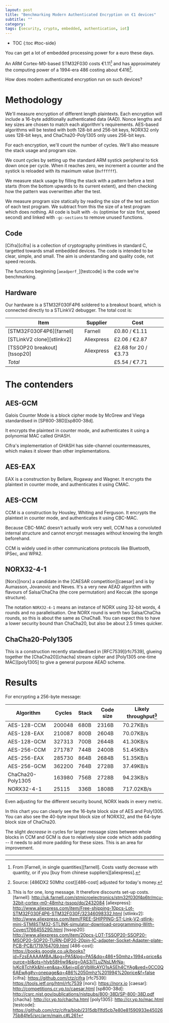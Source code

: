 ```yaml
---
layout: post
title: "Benchmarking Modern Authenticated Encryption on €1 devices"
subtitle: ""
category: 
tags: [security, crypto, embedded, authentication, iot]
---
```


* TOC
{:toc #toc-side}

You can get a lot of embedded processing power for a euro these days.

An ARM Cortex-M0-based STM32F030 costs €1.11[^1] and has approximately the computing power of a 1994-era 486 costing about €416[^2].

How does modern authenticated encryption run on such devices?

# Methodology

We'll measure encryption of different length plaintexts.  Each encryption will include a 16-byte
additionally authenticated data (AAD).  Nonce lengths and key sizes are chosen to match each
algorithm's requirements.  AES-based algorithms will be tested with both 128-bit and 256-bit keys,
NORX32 only uses 128-bit keys, and ChaCha20-Poly1305 only uses 256-bit keys.

For each encryption, we'll count the number of cycles.  We'll also measure the stack usage and program size.

We count cycles by setting up the standard ARM systick peripheral to tick down once per cycle.  When
it reaches zero, we increment a counter and the systick is reloaded with its maximum value (`0xffffff`).

We measure stack usage by filling the stack with a pattern before a test starts (from the bottom
upwards to its current extent), and then checking how the pattern was overwritten after the test.

We measure program size statically by reading the size of the text section of each test program.
We subtract from this the size of a test program which does nothing.  All code is built with `-Os`
(optimise for size first, speed second) and linked with `-gc-sections` to remove unused functions.

## Code

[Cifra][cifra] is a collection of cryptography primitives in standard C, targetted towards small embedded devices.
The code is intended to be clear, simple, and small.  The aim is understanding and quality code, not speed records.

The functions beginning [`aeadperf_`][testcode] is the code we're benchmarking.

## Hardware

Our hardware is a STM32F030F4P6 soldered to a breakout board, which is connected directly to a STLinkV2
debugger.  The total cost is:

Item                        |  Supplier    |  Cost
----                        |  --------    |  ----
[STM32F030F4P6][farnell]    |  Farnell     |  £0.80 / €1.11
[STLinkV2 clone][stlinkv2]  |  Aliexpress  |  £2.06 / €2.87
[TSSOP20 breakout][tssop20] |  Aliexpress  |  £2.68 for 20 / €3.73
*Total*                     |              |  £5.54 / €7.71

# The contenders

## AES-GCM

Galois Counter Mode is a block cipher mode by McGrew and Viega standardised in [SP800-38D][sp800-38d].

It encrypts the plaintext in counter mode, and authenticates it using a polynomial MAC called GHASH.

Cifra's implementation of GHASH has side-channel countermeasures, which makes it slower than other implementations.

## AES-EAX

EAX is a construction by Bellare, Rogaway and Wagner.  It encrypts the plaintext in counter mode, and authenticates it using CMAC.

## AES-CCM

CCM is a construction by Housley, Whiting and Ferguson.  It encrypts the plaintext in counter mode, and authenticates it using CBC-MAC.

Because CBC-MAC doesn't actually work very well, CCM has a convoluted internal structure and cannot encrypt
messages without knowing the length beforehand.

CCM is widely used in other communications protocols like Bluetooth, IPSec, and WPA2.

## NORX32-4-1

[Norx][norx] a candidate in the [CAESAR competition][caesar] and is by Aumasson, Jovanovic and Neves.
It's a very new AEAD algorithm with flavours of Salsa/ChaCha (the core permutation) and Keccak (the sponge structure).

The notation `NORX32-4-1` means an instance of NORX using 32-bit words, 4 rounds and no parallelisation.
One NORX round is worth two Salsa/ChaCha rounds, so this is about the same as ChaCha8.
You can expect this to have a lower security bound than ChaCha20, but also be about 2.5 times quicker.

## ChaCha20-Poly1305

This is a construction recently standardised in [RFC7539][rfc7539], glueing together the [ChaCha20][chacha] stream cipher and [Poly1305 one-time MAC][poly1305] to give a general purpose AEAD scheme.

# Results

For encrypting a 256-byte message:

Algorithm   | Cycles | Stack | Code size | Likely throughput[^3]
---------   | ------ | ----- | --------- | -----------------
AES-128-CCM | 200048 | 680B  | 2316B     | 70.27KB/s
AES-128-EAX | 210087 | 800B  | 2604B     | 70.07KB/s
AES-128-GCM | 327313 | 700B  | 2644B     | 41.30KB/s
AES-256-CCM | 271787 | 744B  | 2400B     | 51.45KB/s
AES-256-EAX | 285730 | 864B  | 2684B     | 51.35KB/s
AES-256-GCM | 362200 | 764B  | 2728B     | 37.49KB/s
ChaCha20-Poly1305 | 163980 | 756B  | 2728B | 94.23KB/s
NORX32-4-1  | 25115  | 336B  | 1808B     | 717.02KB/s

Even adjusting for the different security bound, NORX leads in every metric.

<script type="text/javascript" src="https://www.google.com/jsapi"></script>
<div id="full_chart_div"></div>


In this chart you can clearly see the 16-byte block size of AES and Poly1305.  You can also
see the 40-byte input block size of NORX32, and the 64-byte block size of ChaCha20.

The slight *decrease* in cycles for larger message sizes between whole blocks in CCM and GCM
is due to relatively slow code which adds padding -- it needs to add more padding for these
sizes.  This is an area for improvement.

---

[^1]: From [Farnell, in single quantities][farnell].  Costs vastly decrease with quantity, or if you [buy from chinese suppliers][aliexpress].
[^2]: Source: [486DX2 50Mhz cost][486-cost] adjusted for today's money.
[^3]: This is for one, long message.  It therefore discounts set-up costs.
[farnell]: http://uk.farnell.com/stmicroelectronics/stm32f030f4p6tr/mcu-32bit-cortex-m0-48mhz-tssop/dp/2432084
[aliexpress]: http://www.aliexpress.com/item/Free-shipping-10pcs-Lot-STM32F030F4P6-STM32F030F/32346098332.html
[stlinkv2]: http://www.aliexpress.com/item/FREE-SHIPPING-ST-Link-V2-stlink-mini-STM8STM32-STLINK-simulator-download-programming-With-Cover/1766455290.html
[tssop20]: http://www.aliexpress.com/item/20pcs-LOT-TSSOP20-SSOP20-MSOP20-SOP20-TURN-DIP20-20pin-IC-adapter-Socket-Adapter-plate-PCB-PCB/1719764709.html
[486-cost]: https://books.google.co.uk/books?id=FzsEAAAAMBAJ&pg=PA5&lpg=PA5&dq=486+50mhz+1994+price&source=bl&ots=hIyb58Hjw9&sig=0AS3jTLuZNsLMrNa-lvKc8TchKk&hl=en&sa=X&ei=pEdrVbWcAYO1sASEh4CYAg&ved=0CC0Q6AEwAg#v=onepage&q=486%2050mhz%201994%20price&f=false
[cifra]: https://github.com/ctz/cifra
[rfc7539]: https://tools.ietf.org/html/rfc7539
[norx]: https://norx.io
[caesar]: http://competitions.cr.yp.to/caesar.html
[sp800-38d]: http://csrc.nist.gov/publications/nistpubs/800-38D/SP-800-38D.pdf
[chacha]: http://cr.yp.to/chacha.html
[poly1305]: http://cr.yp.to/mac.html
[testcode]: https://github.com/ctz/cifra/blob/2315db11fd5cb7e80e81590933e4502675b84fe5/src/arm/main.c#L261

<script>
google.load('visualization', '1', {packages: ['corechart', 'scatter']});
google.setOnLoadCallback(drawBasic);

function drawBasic() {

      var data = new google.visualization.DataTable();
      data.addColumn('number', 'X');
      data.addColumn('number', 'AES-128-CCM');
      data.addColumn('number', 'AES-128-EAX');
      data.addColumn('number', 'AES-128-GCM');
      data.addColumn('number', 'AES-256-CCM');
      data.addColumn('number', 'AES-256-EAX');
      data.addColumn('number', 'AES-256-GCM');
      data.addColumn('number', 'ChaCha20-Poly1305');
      data.addColumn('number', 'NORX32-4-1');

      data.addRows([[0, 29268, 38838, 36731, 38543, 52017, 42102, 36632, 8379], [4, 42346, 49899, 57345, 55525, 66982, 64932, 40437, 10949], [8, 41578, 49967, 57137, 54757, 67050, 64592, 40505, 10973], [12, 40810, 50035, 56863, 53989, 67118, 64351, 40573, 10997], [16, 39938, 49767, 56551, 53117, 66850, 64369, 47271, 11021], [20, 53020, 60587, 77169, 70103, 81574, 86609, 47502, 11045], [24, 52252, 60655, 76532, 69335, 81642, 85642, 47570, 11069], [28, 51484, 60723, 76258, 68567, 81710, 84444, 47638, 11093], [32, 50612, 60455, 75286, 67695, 81442, 83802, 54336, 11117], [36, 63694, 71275, 95772, 84681, 96166, 106075, 54567, 11141], [40, 62926, 71343, 95333, 83913, 96234, 105240, 54635, 13274], [44, 62158, 71411, 94432, 83145, 96302, 105263, 54703, 13298], [48, 61286, 71143, 93097, 82273, 96034, 104126, 61401, 13322], [52, 74368, 81963, 113319, 99259, 110758, 126201, 61632, 13346], [56, 73600, 82031, 113342, 98491, 110826, 125267, 61700, 13370], [60, 72832, 82099, 112045, 97723, 110894, 124597, 61768, 13394], [64, 71960, 81831, 111469, 96851, 110626, 124186, 68466, 13418], [68, 85042, 92651, 131922, 113837, 125350, 146558, 72275, 13442], [72, 84274, 92719, 130823, 113069, 125418, 145657, 72343, 13466], [76, 83506, 92787, 129889, 112301, 125486, 144987, 72411, 13490], [80, 82634, 92519, 129379, 111429, 125218, 143949, 79109, 15623], [84, 95716, 103339, 149469, 128415, 139942, 166585, 79340, 15647], [88, 94948, 103407, 148700, 127647, 140010, 165222, 79408, 15671], [92, 94180, 103475, 148030, 126879, 140078, 164750, 79476, 15695], [96, 93308, 103207, 147256, 126007, 139810, 164042, 86174, 15719], [100, 106390, 114027, 167478, 142993, 154534, 186282, 86405, 15743], [104, 105622, 114095, 166544, 142225, 154602, 185645, 86473, 15767], [108, 104854, 114163, 166600, 141457, 154670, 185041, 86541, 15791], [112, 103982, 113895, 165364, 140585, 154402, 184003, 93239, 15815], [116, 117064, 124715, 185487, 157571, 169126, 206045, 93470, 15839], [120, 116296, 124783, 185246, 156803, 169194, 205474, 93538, 17972], [124, 115528, 124851, 183850, 156035, 169262, 205233, 93606, 17996], [128, 114656, 124583, 183241, 155163, 168994, 203766, 100304, 18020], [132, 127738, 135403, 203496, 172149, 183718, 225478, 104113, 18044], [136, 126970, 135471, 202793, 171381, 183786, 225039, 104181, 18068], [140, 126202, 135539, 202090, 170613, 183854, 224831, 104249, 18092], [144, 125330, 135271, 201514, 169741, 183586, 223826, 110947, 18116], [148, 138412, 146091, 222165, 186727, 198310, 246000, 111178, 18140], [152, 137644, 146159, 221198, 185959, 198378, 245429, 111246, 18164], [156, 136876, 146227, 220594, 185191, 198446, 244594, 111314, 18188], [160, 136004, 145959, 219523, 184319, 198178, 243622, 118012, 20321], [164, 149086, 156779, 239811, 201305, 212902, 265961, 118243, 20345], [168, 148318, 156847, 238943, 200537, 212970, 264961, 118311, 20369], [172, 147550, 156915, 238504, 199769, 213038, 264027, 118379, 20393], [176, 146678, 156647, 237400, 198897, 212770, 263352, 125077, 20417], [180, 159760, 167467, 257754, 215883, 227494, 285394, 125308, 20441], [184, 158992, 167535, 256820, 215115, 227562, 284724, 125376, 20465], [188, 158224, 167603, 256183, 214347, 227630, 283889, 125444, 20489], [192, 157352, 167335, 255574, 213475, 227362, 283313, 132142, 20513], [196, 170434, 178155, 275697, 230461, 242086, 305685, 135951, 20537], [200, 169666, 178223, 274829, 229693, 242154, 304322, 136019, 22670], [204, 168898, 178291, 274588, 228925, 242222, 303949, 136087, 22694], [208, 168026, 178023, 273517, 228053, 241954, 302812, 142785, 22718], [212, 181108, 188843, 293805, 245039, 256678, 325448, 143016, 22742], [216, 180340, 188911, 293531, 244271, 256746, 324448, 143084, 22766], [220, 179572, 188979, 292267, 243503, 256814, 323382, 143152, 22790], [224, 178700, 188711, 291889, 242631, 256546, 323037, 149850, 22814], [228, 191782, 199531, 312045, 259617, 271270, 345112, 150081, 22838], [232, 191014, 199599, 311309, 258849, 271338, 344046, 150149, 22862], [236, 190246, 199667, 310144, 258081, 271406, 343475, 150217, 22886], [240, 189374, 199399, 309799, 257209, 271138, 342107, 156915, 25019], [244, 202456, 210219, 329988, 274195, 285862, 364380, 157146, 25043], [248, 201688, 210287, 329219, 273427, 285930, 364139, 157214, 25067], [252, 200920, 210355, 328549, 272659, 285998, 363073, 157282, 25091], [256, 200048, 210087, 327313, 271787, 285730, 362200, 163980, 25115]]);

      var options = {
        hAxis: {
          title: 'Message size (bytes)'
        },
        vAxis: {
          title: 'Cycles'
        },
        width: 600,
        height: 800,
        backgroundColor: '#dddddd',
        chartArea: {left: 150, width: '100%', height: '80%'},
        legend: {position: 'top', maxLines: 3},
      };

      var chart = new google.visualization.LineChart(document.getElementById('full_chart_div'));

      chart.draw(data, options);
    }
</script>
